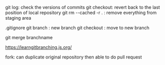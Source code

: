 git log: check the versions of commits
git checkout: revert back to the last position of local repository
git rm --cached -r . : remove everything from staging area

.gitignore
git branch : new branch
git checkout : move to new branch

git merge branchname

https://learngitbranching.js.org/

fork: can duplicate original repository then able to do pull request
